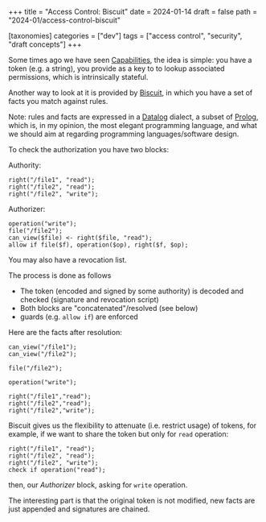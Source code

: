 +++
title = "Access Control: Biscuit"
date = 2024-01-14
draft = false
path = "2024-01/access-control-biscuit"

[taxonomies]
categories = ["dev"]
tags = ["access control", "security", "draft concepts"]
+++

Some times ago we have seen [Capabilities](@/blog/2024-01-03_access-control-capabilities.md),
the idea is simple: you have a token (e.g. a string), you provide as a key to
to lookup associated permissions, which is intrinsically stateful.

Another way to look at it is provided by [Biscuit](https://www.biscuitsec.org/),
in which you have a set of facts you match against rules.

Note: rules and facts are expressed in a [Datalog](https://en.wikipedia.org/wiki/Datalog)
dialect, a subset of [Prolog](https://en.wikipedia.org/wiki/Prolog), which is,
in my opinion, the most elegant programming language, and what we should aim at
regarding programming languages/software design.

To check the authorization you have two blocks:

Authority:

```datalog
right("/file1", "read");
right("/file2", "read");
right("/file2", "write");
```

Authorizer:

```datalog
operation("write");
file("/file2");
can_view($file) <- right($file, "read");
allow if file($f), operation($op), right($f, $op);
```

You may also have a revocation list.

The process is done as follows

* The token (encoded and signed by some authority) is decoded and checked (signature and revocation script)
* Both blocks are "concatenated"/resolved (see below)
* guards (e.g. `allow if`) are enforced

Here are the facts after resolution:

```datalog
can_view("/file1");
can_view("/file2");

file("/file2");

operation("write");

right("/file1","read");
right("/file2","read");
right("/file2","write");
```

Biscuit gives us the flexibility to attenuate (i.e. restrict usage) of tokens,
for example, if we want to share the token but only for `read` operation:

```datalog
right("/file1", "read");
right("/file2", "read");
right("/file2", "write");
check if operation("read");
```

then, our _Authorizer_ block, asking for `write` operation.

The interesting part is that the original token is not modified, new facts are
just appended and signatures are chained.
